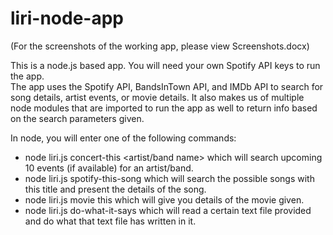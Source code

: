 # liri-node-app

(For the screenshots of the working app, please view Screenshots.docx)

This is a node.js based app.  You will need your own Spotify API keys to run the app.  
The app uses the Spotify API, BandsInTown API, and IMDb API to search for song details, artist events, or movie details.
It also makes us of multiple node modules that are imported to run the app as well to return info based on the search parameters given.

In node, you will enter one of the following commands:
* node liri.js concert-this <artist/band name> which will search upcoming 10 events (if available) for an artist/band.
* node liri.js spotify-this-song <song title> which will search the possible songs with this title and present the details of the song.
* node liri.js movie this <movie title> which will give you details of the movie given.
* node liri.js do-what-it-says which will read a certain text file provided and do what that text file has written in it.
